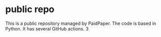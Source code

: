 # public repo

This is a public repository managed by PaidPaper. The code is based in Python. It has several GitHub actions.
3
